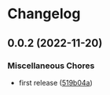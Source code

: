 # Changelog

## 0.0.2 (2022-11-20)


### Miscellaneous Chores

* first release ([519b04a](https://github.com/neolitec/kevlar-tabs/commit/519b04a0fc4884cf77acb955470b57cf4708f93d))
